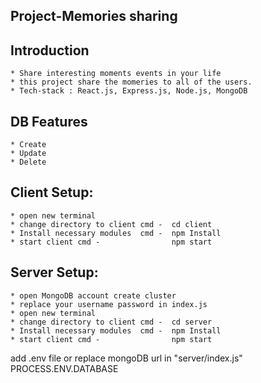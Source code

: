 ## Project-Memories sharing

## Introduction
    * Share interesting moments events in your life 
    * this project share the momeries to all of the users.
    * Tech-stack : React.js, Express.js, Node.js, MongoDB

## DB Features
    * Create
    * Update
    * Delete

## Client Setup:
    * open new terminal
    * change directory to client cmd -  cd client
    * Install necessary modules  cmd -  npm Install
    * start client cmd -                npm start

## Server Setup:
    * open MongoDB account create cluster
    * replace your username password in index.js
    * open new terminal
    * change directory to client cmd -  cd server
    * Install necessary modules  cmd -  npm Install
    * start client cmd -                npm start

add .env file or replace mongoDB url in "server/index.js" PROCESS.ENV.DATABASE
